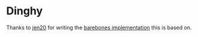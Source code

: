 # Dinghy

Thanks to [jen20](https://github.com/jen20) for writing the [barebones implementation](http://github.com/jen20/hashiconf-raft) this is based on.
